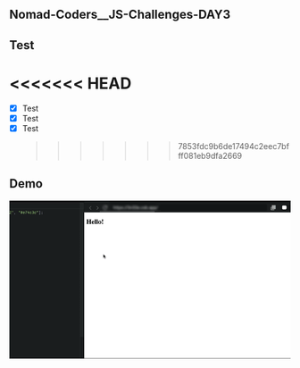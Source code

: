 ## Nomad-Coders\_\_JS-Challenges-DAY3

## Test

# <<<<<<< HEAD

- [x] Test
- [x] Test
- [x] Test
  > > > > > > > 7853fdc9b6de17494c2eec7bfff081eb9dfa2669

## Demo

<img src="demo.gif" width="700" heigth="400">
